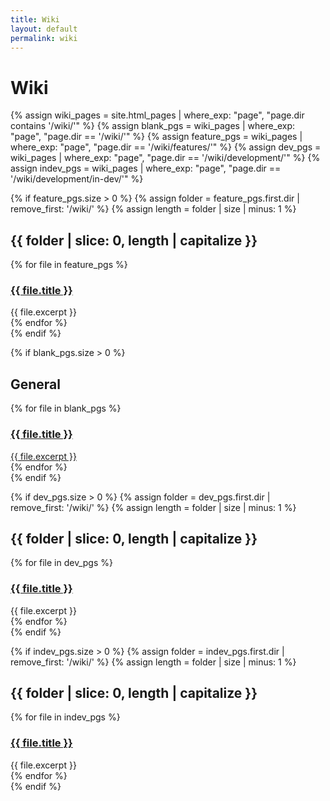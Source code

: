 ```yaml
---
title: Wiki
layout: default
permalink: wiki
---
```


# Wiki

<div class="wikilinks">
  {% assign wiki_pages = site.html_pages | where_exp: "page", "page.dir contains '/wiki/'" %}
  {% assign blank_pgs = wiki_pages | where_exp: "page", "page.dir == '/wiki/'" %}
  {% assign feature_pgs = wiki_pages | where_exp: "page", "page.dir == '/wiki/features/'" %}
  {% assign dev_pgs = wiki_pages | where_exp: "page", "page.dir == '/wiki/development/'" %}
  {% assign indev_pgs = wiki_pages | where_exp: "page", "page.dir == '/wiki/development/in-dev/'" %}

  {% if feature_pgs.size > 0 %}
    {% assign folder = feature_pgs.first.dir | remove_first: '/wiki/' %}
    {% assign length = folder | size | minus: 1 %}
    <div class="wiki-section feature">
      <h2>{{ folder | slice: 0, length | capitalize }}</h2>
      {% for file in feature_pgs %}
        <div class="wiki-entry">
          <a class="header" href="{{ file.url | relative_url }}">
            <h3><span class="pepicons-chain"></span> {{ file.title }}</h3>
          </a>
          <div>{{ file.excerpt }}</div>
        </div>
      {% endfor %}
    </div>
  {% endif %}
  <br />

  {% if blank_pgs.size > 0 %}
    <div class="wiki-section blank">
      <h2>General</h2>
      {% for file in blank_pgs %}
        <div class="wiki-entry">
          <a class="header" href="{{ file.url | relative_url }}">
            <h3><span class="pepicons-chain"></span> {{ file.title }}</h3>
            <div>{{ file.excerpt }}</div>
          </a>
        </div>
      {% endfor %}
    </div>
  {% endif %}
  <br />

  {% if dev_pgs.size > 0 %}
    {% assign folder = dev_pgs.first.dir | remove_first: '/wiki/' %}
    {% assign length = folder | size | minus: 1 %}
    <div class="wiki-section dev">
      <h2>{{ folder | slice: 0, length | capitalize }}</h2>
      {% for file in dev_pgs %}
        <div class="wiki-entry">
          <a class="header" href="{{ file.url | relative_url }}">
            <h3><span class="pepicons-chain"></span> {{ file.title }}</h3>
          </a>
          <div>{{ file.excerpt }}</div>
        </div>
      {% endfor %}
    </div>
  {% endif %}
  <br />

  {% if indev_pgs.size > 0 %}
    {% assign folder = indev_pgs.first.dir | remove_first: '/wiki/' %}
    {% assign length = folder | size | minus: 1 %}
    <div class="wiki-section indev">
      <h2>{{ folder | slice: 0, length | capitalize }}</h2>
      {% for file in indev_pgs %}
        <div class="wiki-entry">
          <a class="header" href="{{ file.url | relative_url }}">
            <h3><span class="pepicons-chain"></span> {{ file.title }}</h3>
          </a>
          <div>{{ file.excerpt }}</div>
        </div>
      {% endfor %}
    </div>
  {% endif %}
</div>
